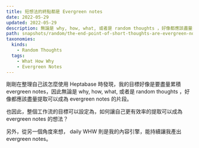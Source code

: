 ```yaml
---
title: 短想法的終點都是 Evergreen notes
date: 2022-05-29
updated: 2022-05-29
description: 無論是 why, how, what, 或者是 random thoughts ，好像都應該盡量提取可以成為 evergreen notes 的片段。
path: snapshots/random/the-end-point-of-short-thoughts-are-evergreen-notes
taxonomies:
  kinds: 
    - Random Thoughts
  tags: 
    - What How Why
    - Evergreen Notes
---
```


剛剛在整理自己該怎麼使用 Heptabase 時發現，我的目標好像是要盡量累積 evergreen notes，因此無論是 why, how, what, 或者是 random thoughts ，好像都應該盡量提取可以成為 evergreen notes 的片段。

也因此，整個工作流的目標可以設定為，如何讓自己更有效率的提取可以成為 evergreen notes 的想法？

另外，從另一個角度來想， daily WHW 則是我的內容引擎，能持續讓我產出 evergreen notes。 